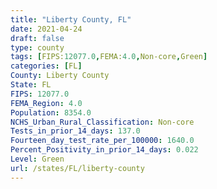 ```yaml
---
title: "Liberty County, FL"
date: 2021-04-24
draft: false
type: county
tags: [FIPS:12077.0,FEMA:4.0,Non-core,Green]
categories: [FL]
County: Liberty County
State: FL
FIPS: 12077.0
FEMA_Region: 4.0
Population: 8354.0
NCHS_Urban_Rural_Classification: Non-core
Tests_in_prior_14_days: 137.0
Fourteen_day_test_rate_per_100000: 1640.0
Percent_Positivity_in_prior_14_days: 0.022
Level: Green
url: /states/FL/liberty-county
---
```



